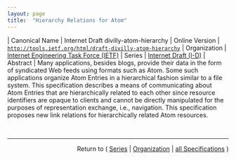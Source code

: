 ```yaml
---
layout: page
title:  "Hierarchy Relations for Atom"
---
```


| Canonical Name | Internet Draft divilly-atom-hierarchy
| Online Version | [`http://tools.ietf.org/html/draft-divilly-atom-hierarchy`](http://tools.ietf.org/html/draft-divilly-atom-hierarchy)
| Organization | [Internet Engineering Task Force (IETF)](..)
| Series | [Internet Draft (I-D)](.)
| Abstract | Many applications, besides blogs, provide their data in the form of syndicated Web feeds using formats such as Atom. Some such applications organize Atom Entries in a hierarchical fashion similar to a file system. This specification describes a means of communicating about Atom Entries that are hierarchically related to each other since resource identifiers are opaque to clients and cannot be directly manipulated for the purposes of representation exchange, i.e., navigation. This specification proposes new link relations for hierarchically related Atom resources.

<br/>
<hr/>

<p style="text-align: right">Return to ( <a href="./">Series</a> | <a href="../">Organization</a> | <a href="../../">all Specifications</a> )</p>